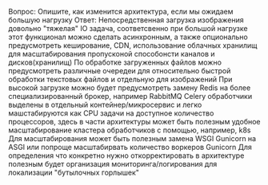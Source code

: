 Вопрос: Опишите, как изменится архитектура, если мы ожидаем большую нагрузку
Ответ:
Непосредственная загрузка изображения довольно "тяжелая" IO задача, соответсвенно при большой нагрузке этот функционал можно сделать асинхронным, а также опционально предусмотреть кеширование, CDN, использование облачных хранилищ для масштабирования пропусконой способонсти каналов и дисков(хранилищ)
По обработке загруженных файлов можно предусмотреть различные очередеи для относительно быстрой обработки текстовых файлов и отдельную для изображений
При высокой загрузке можно будет предусмотреть замену Redis на более специализированный брокер, например RabbitMQ
Celery обработчики выделены в отдельный контейнер/микросервис и легко машстабируются как CPU задачи на доступное количество процессоров, здесь в части архитектуры может быть полезным удобное масштабирование кластера обработчиков с помощью, например, k8s
Для масштабирования может быть полезным замена WSGI Gunicorn на ASGI или попроще масштабирвать количество воркеров Gunicorn
Для определения что конкретно нужно откорректировать в архитектуре полезным будет организация мониторинга/логирования для локализации "бутылочных горлышек"

